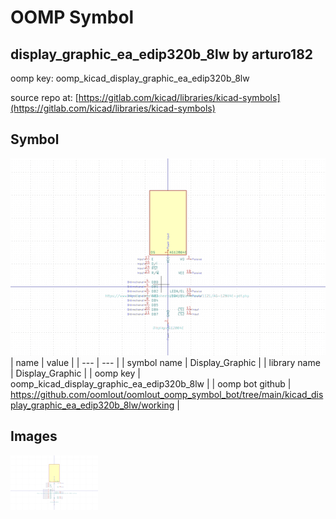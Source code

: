 # OOMP Symbol  
## display_graphic_ea_edip320b_8lw  by arturo182  
  
oomp key: oomp_kicad_display_graphic_ea_edip320b_8lw  
  
source repo at: [https://gitlab.com/kicad/libraries/kicad-symbols](https://gitlab.com/kicad/libraries/kicad-symbols)  
## Symbol  
  
[![working.png](working_600.png)](working.png)  
| name | value | 
| --- | --- | 
| symbol name | Display_Graphic | 
| library name | Display_Graphic | 
| oomp key | oomp_kicad_display_graphic_ea_edip320b_8lw | 
| oomp bot github | https://github.com/oomlout/oomlout_oomp_symbol_bot/tree/main/kicad_display_graphic_ea_edip320b_8lw/working | 
## Images  
  
[![working.png](working_140.png)](working.png)  
